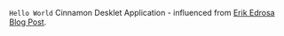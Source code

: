 `Hello World` Cinnamon Desklet Application - influenced from [Erik Edrosa Blog Post](http://www.erikedrosa.com/2014/12/31/hello-world-desklet-tutorial.html).